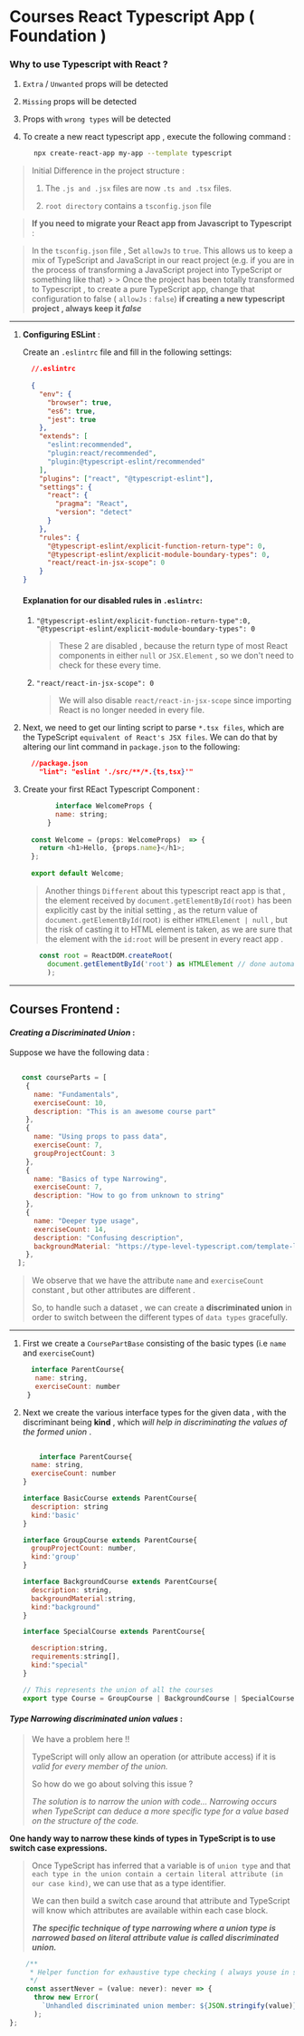 # Courses React Typescript App ( Foundation )

### Why to use Typescript with React ?

  1. `Extra` / `Unwanted` props will be detected
  1. `Missing` props will be detected
  1. Props with `wrong types` will be detected



1. To create a new react typescript app , execute the following command :

```bash 
      npx create-react-app my-app --template typescript 
```
   
    
  > Initial Difference in the project structure :  
  > 1. The `.js and .jsx` files are now `.ts and .tsx` files.
  >
  > 1. `root directory` contains a `tsconfig.json` file
    
  > **If you need to migrate your React app from Javascript to Typescript** : 
    
    
   > In the `tsconfig.json` file , Set `allowJs` to `true`. This allows us to keep a mix of TypeScript and JavaScript in our react project (e.g. if you are in the process of transforming a JavaScript project into TypeScript or something like that)
     >
     > Once the project has been totally transformed to Typescript , to create a pure TypeScript app, change that configuration to false ( `allowJs` : `false`) **if creating a new typescript project , always keep it _false_**

--------------------------------------------------------


1. **Configuring ESLint** :
 
      Create an `.eslintrc` file and fill in the following settings:   
     
      ```json
        //.eslintrc
       
        {
          "env": {
            "browser": true,
            "es6": true,
            "jest": true
          },
          "extends": [
            "eslint:recommended",
            "plugin:react/recommended",
            "plugin:@typescript-eslint/recommended"
          ],
          "plugins": ["react", "@typescript-eslint"],
          "settings": {
            "react": {
              "pragma": "React",
              "version": "detect"
            }
          },
          "rules": {
            "@typescript-eslint/explicit-function-return-type": 0,
            "@typescript-eslint/explicit-module-boundary-types": 0,
            "react/react-in-jsx-scope": 0
          }
      }
      ```
    #### Explanation for our disabled rules in `.eslintrc`:
        
   1. `"@typescript-eslint/explicit-function-return-type":0,   "@typescript-eslint/explicit-module-boundary-types": 0`
        
      > These 2 are disabled , because the return type of most React components in either `null` or `JSX.Element` , so we don't need to check for these every time.
            
   1. `"react/react-in-jsx-scope": 0`  
      >  We will also disable `react/react-in-jsx-scope` since importing React is no longer needed in every file.
  
1. Next, we need to get our linting script to parse `*.tsx files`, which are the TypeScript `equivalent of React's JSX files`. We can do that by altering our lint command in `package.json` to the following:

     ```json
       //package.json
         "lint": "eslint './src/**/*.{ts,tsx}'"
     ```

1. Create your first REact Typescript Component :
    ```javascript
            interface WelcomeProps {
            name: string;
          }
          
      const Welcome = (props: WelcomeProps)  => {
        return <h1>Hello, {props.name}</h1>;
      };
      
      export default Welcome;

    ```
   > Another things `Different` about this typescript react app is that ,  the element received by `document.getElementById(root)` has been explicitly cast by the initial setting , as the return value of `document.getElementById(`root`)` is either `HTMLElement | null` , but the risk of casting it to HTML element is taken, as we are sure that the element with the `id:root` will be present in every react app .
    
    ```javascript
        const root = ReactDOM.createRoot(
          document.getElementById('root') as HTMLElement // done automatically
          );
    ```
---

## Courses Frontend : 


####  _Creating a Discriminated Union_ : 

  Suppose we have the following data :

  ```javascript
    
     const courseParts = [
      {
        name: "Fundamentals",
        exerciseCount: 10,
        description: "This is an awesome course part"
      },
      {
        name: "Using props to pass data",
        exerciseCount: 7,
        groupProjectCount: 3
      },
      {
        name: "Basics of type Narrowing",
        exerciseCount: 7,
        description: "How to go from unknown to string"
      },
      {
        name: "Deeper type usage",
        exerciseCount: 14,
        description: "Confusing description",
        backgroundMaterial: "https://type-level-typescript.com/template-literal-types"
      },
    ];
   ```
> We observe that we have the attribute `name` and `exerciseCount`  constant , but other attributes are different .
> 
> So, to handle such a dataset , we can create a **discriminated union** in order to switch between the different types of `data types` gracefully.
> 
---

1. First we create a `CoursePartBase` consisting of the basic types (i.e `name` and `exerciseCount`)
   
     ```javascript
       interface ParentCourse{
        name: string,
        exerciseCount: number
      }

     ```
1. Next we create the various interface types for the given data , with the discriminant being **kind** , which _will help in discriminating the values of the formed union_ .
  
    ```javascript
     
        interface ParentCourse{
      name: string,
      exerciseCount: number
    }

    interface BasicCourse extends ParentCourse{
      description: string
      kind:'basic'
    }
    
    interface GroupCourse extends ParentCourse{
      groupProjectCount: number,
      kind:'group'
    }
    
    interface BackgroundCourse extends ParentCourse{
      description: string,
      backgroundMaterial:string,
      kind:"background"
    }
    
   interface SpecialCourse extends ParentCourse{

      description:string,
      requirements:string[],
      kind:"special"
    }
    
    // This represents the union of all the courses
    export type Course = GroupCourse | BackgroundCourse | SpecialCourse | BasicCourse

    ```

#### _Type Narrowing discriminated union values_ :

   > We have a problem here !!    
   >
   > TypeScript will only allow an operation (or attribute access) if it is _valid for every member of the union._
   >
   > So how do we go about solving this issue ? 
   >
   >_The solution is to narrow the union with code... Narrowing occurs when TypeScript can deduce a more specific type for a value based on the structure of the code._

**One handy way to narrow these kinds of types in TypeScript is to use switch case expressions.**

> Once TypeScript has inferred that a variable is of `union type` and that `each type in the union contain a certain literal attribute (in our case kind)`, we can use that as a type identifier.
> 
>  We can then build a switch case around that attribute and TypeScript will know which attributes are available within each case block.
>
> **_The specific technique of type narrowing where a union type is narrowed based on literal attribute value is called discriminated union._**



```javascript
    /**
     * Helper function for exhaustive type checking ( always youse in switch statements )
     */
    const assertNever = (value: never): never => {
      throw new Error(
        `Unhandled discriminated union member: ${JSON.stringify(value)}`
      );
};
```